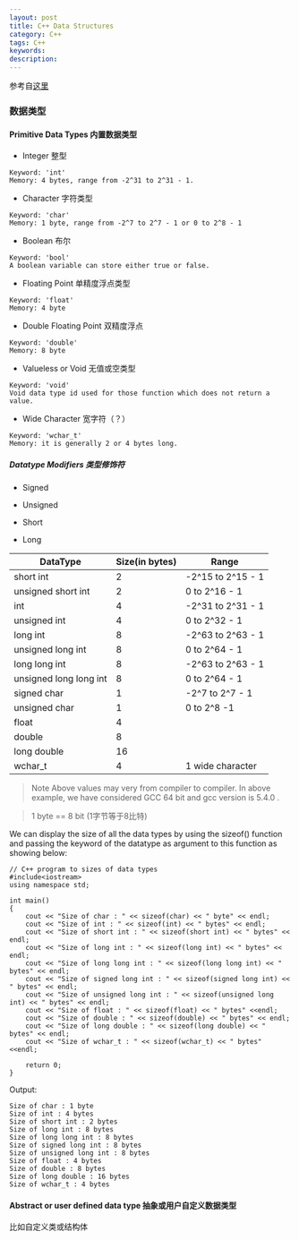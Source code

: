 ```yaml
---
layout: post
title: C++ Data Structures
category: C++
tags: C++
keywords:
description:
---
```


参考自[这里](https://www.geeksforgeeks.org/c-data-types/)

### 数据类型

#### Primitive Data Types 内置数据类型

- Integer 整型
```
Keyword: 'int'
Memory: 4 bytes, range from -2^31 to 2^31 - 1.
```
- Character 字符类型
```
Keyword: 'char'
Memory: 1 byte, range from -2^7 to 2^7 - 1 or 0 to 2^8 - 1
```
- Boolean 布尔
```
Keyword: 'bool'
A boolean variable can store either true or false.
```
- Floating Point 单精度浮点类型
```
Keyword: 'float'
Memory: 4 byte
```
- Double Floating Point 双精度浮点
```
Keyword: 'double'
Memory: 8 byte
```
- Valueless or Void 无值或空类型
```
Keyword: 'void'
Void data type id used for those function which does not return a value.
```
- Wide Character 宽字符（？）
```
Keyword: 'wchar_t'
Memory: it is generally 2 or 4 bytes long.
```

##### Datatype Modifiers 类型修饰符
- Signed

- Unsigned

- Short

- Long


| DataType               | Size(in bytes) | Range             |
| ---------------------- | -------------- | ----------------- |
| short int              | 2              | -2^15 to 2^15 - 1 |
| unsigned short int     | 2              | 0 to 2^16 - 1     |
| int                    | 4              | -2^31 to 2^31 - 1 |
| unsigned int           | 4              | 0 to 2^32 - 1     |
| long int               | 8              | -2^63 to 2^63 - 1 |
| unsigned long int      | 8              | 0 to 2^64 - 1     |
| long long int          | 8              | -2^63 to 2^63 - 1 |
| unsigned long long int | 8              | 0 to 2^64 - 1     |
| signed char            | 1              | -2^7 to 2^7 - 1   |
| unsigned char          | 1              | 0 to 2^8 -1       |
| float                  | 4              |                   |
| double                 | 8              |                   |
| long double            | 16             |                   |
| wchar_t                | 4              | 1 wide character  |

> Note Above values may very from compiler to compiler. In above example, we
have considered GCC 64 bit and gcc version is 5.4.0 .

> 1 byte == 8 bit (1字节等于8比特)

We can display the size of all the data types by using the sizeof() function
and passing the keyword of the datatype as argument to this function as
showing below:
```
// C++ program to sizes of data types
#include<iostream>
using namespace std;

int main()
{
    cout << "Size of char : " << sizeof(char) << " byte" << endl;
    cout << "Size of int : " << sizeof(int) << " bytes" << endl;
    cout << "Size of short int : " << sizeof(short int) << " bytes" << endl;
    cout << "Size of long int : " << sizeof(long int) << " bytes" << endl;
    cout << "Size of long long int : " << sizeof(long long int) << " bytes" << endl;
    cout << "Size of signed long int : " << sizeof(signed long int) << " bytes" << endl;
    cout << "Size of unsigned long int : " << sizeof(unsigned long int) << " bytes" << endl;
    cout << "Size of float : " << sizeof(float) << " bytes" <<endl;
    cout << "Size of double : " << sizeof(double) << " bytes" << endl;
    cout << "Size of long double : " << sizeof(long double) << " bytes" << endl;
    cout << "Size of wchar_t : " << sizeof(wchar_t) << " bytes" <<endl;

    return 0;
}
```

Output:
```
Size of char : 1 byte
Size of int : 4 bytes
Size of short int : 2 bytes
Size of long int : 8 bytes
Size of long long int : 8 bytes
Size of signed long int : 8 bytes
Size of unsigned long int : 8 bytes
Size of float : 4 bytes
Size of double : 8 bytes
Size of long double : 16 bytes
Size of wchar_t : 4 bytes
```

#### Abstract or user defined data type 抽象或用户自定义数据类型

比如自定义类或结构体

